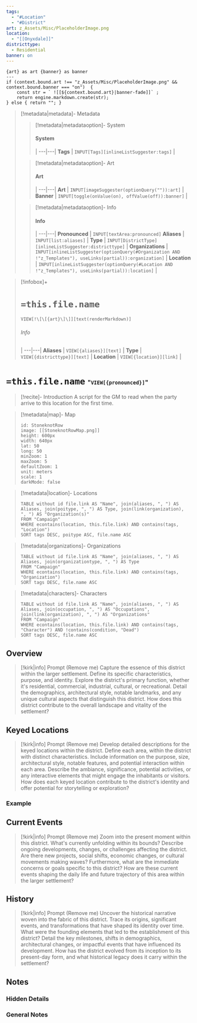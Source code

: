 ```yaml
---
tags:
  - "#Location"
  - "#District"
art: z_Assets/Misc/PlaceholderImage.png
location:
  - "[[Onyxdale]]"
districttype:
  - Residential
banner: on
---
```


```meta-bind-js-view 
{art} as art {banner} as banner
--- 
if (context.bound.art !== "z_Assets/Misc/PlaceholderImage.png" && context.bound.banner === "on")  { 
    const str = ` ![[${context.bound.art}|banner-fade]]` ;
    return engine.markdown.create(str); 
} else { return ""; }
```

> [!metadata|metadata]- Metadata 
>> [!metadata|metadataoption]- System
>> #### System
>>  |
>> ---|---|
> **Tags** | `INPUT[Tags][inlineListSuggester:tags]` |
>
>> [!metadata|metadataoption]- Art
>> #### Art
>>  |
>> ---|---|
> **Art** | `INPUT[imageSuggester(optionQuery("")):art]` |
> **Banner** | `INPUT[toggle(onValue(on), offValue(off)):banner]` |
>
>> [!metadata|metadataoption]- Info
>> #### Info
>>  |
>> ---|---|
> **Pronounced** |  `INPUT[textArea:pronounced]`
> **Aliases** | `INPUT[list:aliases]` |
> **Type** | `INPUT[DistrictType][inlineListSuggester:districttype]` |
> **Organizations** | `INPUT[inlineListSuggester(optionQuery(#Organization AND !"z_Templates"), useLinks(partial)):organization]` |
> **Location** | `INPUT[inlineListSuggester(optionQuery(#Location AND !"z_Templates"), useLinks(partial)):location]` |

> [!infobox]+
> # `=this.file.name`
> `VIEW[!\[\[{art}\]\]][text(renderMarkdown)]`
> ###### Info
>  |
> ---|---|
> **Aliases** | `VIEW[{aliases}][text]` |
> **Type** | `VIEW[{districttype}][text]` |
> **Location** | `VIEW[{location}][link]` |

# **`=this.file.name`** <span style="font-size: medium">"`VIEW[{pronounced}]`"</span>

> [!recite]- Introduction
> A script for the GM to read when the party arrive to this location for the first time.

> [!metadata|map]- Map
> ```leaflet
> id: StoneknotRow
> image: [[StoneknotRowMap.png]]
> height: 600px
> width: 640px
> lat: 50
> long: 50
> minZoom: 1
> maxZoom: 5
> defaultZoom: 1
> unit: meters
> scale: 1
> darkMode: false
> ```

> [!metadata|location]- Locations
> ```dataview
> TABLE without id file.link AS "Name", join(aliases, ", ") AS Aliases, join(poitype, ", ") AS Type, join(link(organization), ", ") AS "Organization(s)"
> FROM "Campaign"
> WHERE econtains(location, this.file.link) AND contains(tags, "Location")
> SORT tags DESC, poitype ASC, file.name ASC

> [!metadata|organizations]- Organizations
> ```dataview
> TABLE without id file.link AS "Name", join(aliases, ", ") AS Aliases, join(organizationtype, ", ") AS Type
> FROM "Campaign"
> WHERE econtains(location, this.file.link) AND contains(tags, "Organization")
> SORT tags DESC, file.name ASC

> [!metadata|characters]- Characters
> ```dataview
> TABLE without id file.link AS "Name", join(aliases, ", ") AS Aliases, join(occupation, ", ") AS "Occupations", join(link(organization), ", ") AS "Organizations"
> FROM "Campaign"
> WHERE econtains(location, this.file.link) AND contains(tags, "Character") AND !contains(condition, "Dead")
> SORT tags DESC, file.name ASC

## Overview 

> [!kirk|info] Prompt (Remove me)
> Capture the essence of this district within the larger settlement. Define its specific characteristics, purpose, and identity. Explore the district's primary function, whether it's residential, commercial, industrial, cultural, or recreational. Detail the demographics, architectural style, notable landmarks, and any unique cultural aspects that distinguish this district. How does this district contribute to the overall landscape and vitality of the settlement?

## Keyed Locations

> [!kirk|info] Prompt (Remove me)
Develop detailed descriptions for the keyed locations within the district. Define each area, within the district with distinct characteristics. Include information on the purpose, size, architectural style, notable features, and potential interaction within each area. Describe the ambiance, significance, potential activities, or any interactive elements that might engage the inhabitants or visitors. How does each keyed location contribute to the district's identity and offer potential for storytelling or exploration?

### Example


## Current Events

> [!kirk|info] Prompt (Remove me)
> Zoom into the present moment within this district. What's currently unfolding within its bounds? Describe ongoing developments, changes, or challenges affecting the district. Are there new projects, social shifts, economic changes, or cultural movements making waves? Furthermore, what are the immediate concerns or goals specific to this district? How are these current events shaping the daily life and future trajectory of this area within the larger settlement?

## History

> [!kirk|info] Prompt (Remove me)
> Uncover the historical narrative woven into the fabric of this district. Trace its origins, significant events, and transformations that have shaped its identity over time. What were the founding elements that led to the establishment of this district? Detail the key milestones, shifts in demographics, architectural changes, or impactful events that have influenced its development. How has the district evolved from its inception to its present-day form, and what historical legacy does it carry within the settlement?

## Notes
### Hidden Details


### General Notes

